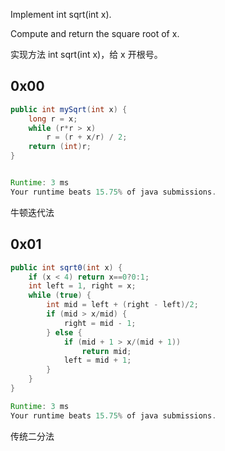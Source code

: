 Implement int sqrt(int x).

Compute and return the square root of x.

实现方法 int sqrt(int x)，给 x 开根号。

## 0x00
```java
public int mySqrt(int x) {
    long r = x;
    while (r*r > x)
        r = (r + x/r) / 2;
    return (int)r;
}


Runtime: 3 ms
Your runtime beats 15.75% of java submissions.
```
牛顿迭代法

## 0x01
```java
public int sqrt0(int x) {
    if (x < 4) return x==0?0:1;
    int left = 1, right = x;
    while (true) {
        int mid = left + (right - left)/2;
        if (mid > x/mid) {
            right = mid - 1;
        } else {
            if (mid + 1 > x/(mid + 1))
                return mid;
            left = mid + 1;
        }
    }
}

Runtime: 3 ms
Your runtime beats 15.75% of java submissions.
```
传统二分法
